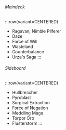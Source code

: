 ###### Maindeck

:::row{variant=CENTERED}
- Ragavan, Nimble Pilferer
- Daze
- Force of Will
- Wasteland
- Counterbalance
- Urza's Saga
:::

###### Sideboard

:::row{variant=CENTERED}
- Hullbreacher
- Pyroblast
- Surgical Extraction
- Force of Negation
- Meddling Mage
- Torpor Orb
- Flusterstorm
:::
